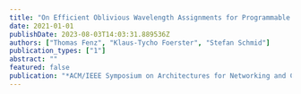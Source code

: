 ```yaml
---
title: "On Efficient Oblivious Wavelength Assignments for Programmable Wide-Area Topologies"
date: 2021-01-01
publishDate: 2023-08-03T14:03:31.889536Z
authors: ["Thomas Fenz", "Klaus-Tycho Foerster", "Stefan Schmid"]
publication_types: ["1"]
abstract: ""
featured: false
publication: "*ACM/IEEE Symposium on Architectures for Networking and Communications Systems (ANCS)*"
---
```



